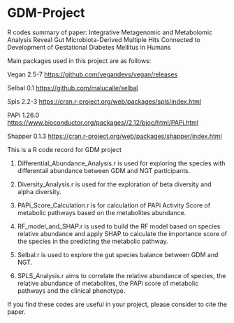 # GDM-Project
R codes summary of paper: Integrative Metagenomic  and Metabolomic Analysis Reveal Gut Microbiota-Derived Multiple Hits Connected to Development of Gestational Diabetes Mellitus in Humans


Main packages used in this project are as follows:

Vegan	2.5-7	https://github.com/vegandevs/vegan/releases 

Selbal 0.1 https://github.com/malucalle/selbal 

Spls	2.2-3	https://cran.r-project.org/web/packages/spls/index.html 

PAPi	1.26.0 https://www.bioconductor.org/packages//2.12/bioc/html/PAPi.html 

Shapper	0.1.3 https://cran.r-project.org/web/packages/shapper/index.html 



This is a R code record for GDM project
1. Differential_Abundance_Analysis.r is used for exploring the species with differentail abundance between GDM and NGT participants.

2. Diversity_Analysis.r is used for the exploration of beta diversity and alpha diversity.

3. PAPi_Score_Calculation.r is for calculation of PAPi Activity Score of metabolic pathways based on the metabolites abundance.

4. RF_model_and_SHAP.r is used to build the RF model based on species relative abundance and apply SHAP to calculate the importance score of the species in the predicting the metabolic pathway.

5.  Selbal.r is used to explore the gut species balance between GDM and NGT.

6.  SPLS_Analysis.r aims to correlate the relative abundance of species, the relative abundance of metabolites, the PAPi score of metabolic pathways and the clinical phenotype.


If you find these codes are useful in your project, please consider to cite the paper.



